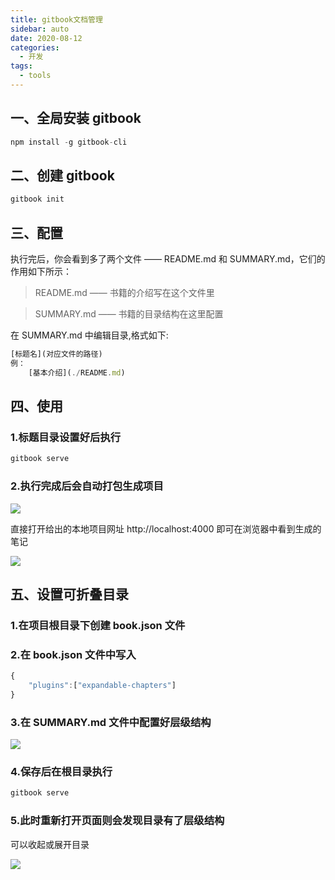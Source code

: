 ```yaml
---
title: gitbook文档管理
sidebar: auto
date: 2020-08-12
categories:
  - 开发
tags:
  - tools
---
```


## 一、全局安装 gitbook

```javascript
npm install -g gitbook-cli
```

## 二、创建 gitbook

```javascript
gitbook init
```

## 三、配置

执行完后，你会看到多了两个文件 —— README.md 和 SUMMARY.md，它们的作用如下所示：

> README.md —— 书籍的介绍写在这个文件里

> SUMMARY.md —— 书籍的目录结构在这里配置

在 SUMMARY.md 中编辑目录,格式如下:

```javascript
[标题名](对应文件的路径)
例：
	[基本介绍](./README.md)
```

## 四、使用

### 1.标题目录设置好后执行

```javascript
gitbook serve
```

### 2.执行完成后会自动打包生成项目

![](https://cdn.jsdelivr.net/gh/dxsixpc/myimg@master/img/gitbook01.png)

直接打开给出的本地项目网址 http://localhost:4000 即可在浏览器中看到生成的笔记

![](https://cdn.jsdelivr.net/gh/dxsixpc/myimg@master/img/gitbook02.png)

## 五、设置可折叠目录

### 1.在项目根目录下创建 book.json 文件

### 2.在 book.json 文件中写入

```javascript
{
    "plugins":["expandable-chapters"]
}
```

### 3.在 SUMMARY.md 文件中配置好层级结构

![](https://cdn.jsdelivr.net/gh/dxsixpc/myimg@master/img/gitbook03.png)

### 4.保存后在根目录执行

```javascript
gitbook serve
```

### 5.此时重新打开页面则会发现目录有了层级结构

 可以收起或展开目录

![](https://cdn.jsdelivr.net/gh/dxsixpc/myimg@master/img/gitbook04.png)
